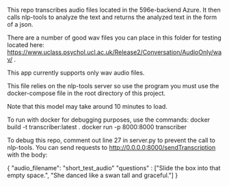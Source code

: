 This repo transcribes audio files located in the 596e-backend Azure. It then calls nlp-tools to 
analyze the text and returns the analyzed text in the form of a json.

There are a number of good wav files you can place in this folder for testing located here:
https://www.uclass.psychol.ucl.ac.uk/Release2/Conversation/AudioOnly/wav/
.

This app currently supports only wav audio files. 

This file relies on the nlp-tools server so use the program you must
use the docker-compose file in the root directory of this project.

Note that this model may take around 10 minutes to load.

To run with docker for debugging purposes, use the commands:
docker build -t transcriber:latest .
docker run -p 8000:8000 transcriber

To debug this repo, comment out line 27 in server.py to prevent the call to nlp-tools. 
You can send requests to http://0.0.0.0:8000/sendTranscription with the body:

{
    "audio_filename": "short_test_audio"
    "questions" : ["Slide the box into that empty space.", "She danced like a swan tall and graceful."]
}